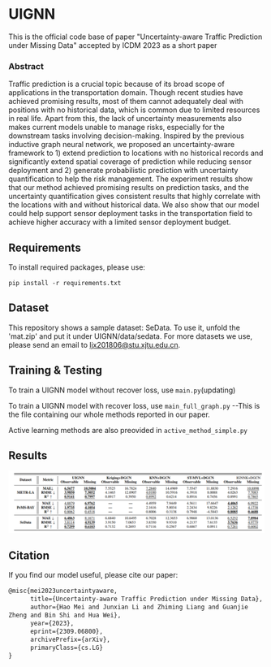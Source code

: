 # UIGNN
This is the official code base of paper "Uncertainty-aware Traffic Prediction under Missing Data" accepted by ICDM 2023 as a short paper
### Abstract
Traffic prediction is a crucial topic because of its broad scope of applications in the transportation domain. Though recent studies have achieved promising results, most of them cannot adequately deal with positions with no historical data, which is common due to limited resources in real life. Apart from this, the lack of uncertainty measurements also makes current models unable to manage risks, especially for the downstream tasks involving decision-making. Inspired by the previous inductive graph neural network, we proposed an uncertainty-aware framework to 1) extend prediction to locations with no historical records and significantly extend spatial coverage of prediction while reducing sensor deployment and 2) generate probabilistic prediction with uncertainty quantification to help the risk management. The experiment results show that our method achieved promising results on prediction tasks, and the uncertainty quantification gives consistent results that highly correlate with the locations with and without historical data. We also show that our model could help support sensor deployment tasks in the transportation field to achieve higher accuracy with a limited sensor deployment budget. 

## Requirements
To install required packages, please use:
```
pip install -r requirements.txt
```


## Dataset
This repository shows a sample dataset: SeData. To use it, unfold the 'mat.zip' and put it under UIGNN/data/sedata. For more datasets we use, please send an email to ljx201806@stu.xjtu.edu.cn.

## Training & Testing
To train a UIGNN model without recover loss, use `main.py`(updating)

To train a UIGNN model with recover loss, use `main_full_graph.py`  --This is the file containing our whole methods reported in our paper.

Active learning methods are also preovided in `active_method_simple.py`

## Results
![](figs/report.png)

## Citation
If you find our model useful, please cite our paper:
```
@misc{mei2023uncertaintyaware,
      title={Uncertainty-aware Traffic Prediction under Missing Data}, 
      author={Hao Mei and Junxian Li and Zhiming Liang and Guanjie Zheng and Bin Shi and Hua Wei},
      year={2023},
      eprint={2309.06800},
      archivePrefix={arXiv},
      primaryClass={cs.LG}
}
```

